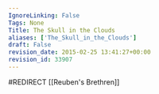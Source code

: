 ```yaml
---
IgnoreLinking: False
Tags: None
Title: The Skull in the Clouds
aliases: ['The_Skull_in_the_Clouds']
draft: False
revision_date: 2015-02-25 13:41:27+00:00
revision_id: 33907
---
```


#REDIRECT [[Reuben's Brethren]]